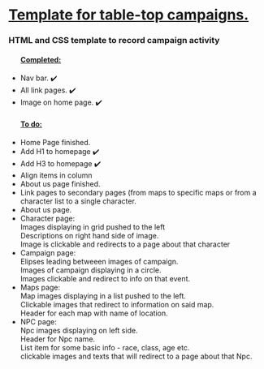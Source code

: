 <h1> <ins> Template for table-top campaigns. </ins></h1>
<h3> HTML and CSS template to record campaign activity</h3>

<ul>  
  <h4> <ins> Completed: </ins> </h4>
  <li> Nav bar. ✔️ </li>
  <li> All link pages. ✔️ </li>
  <li> Image on home page. ✔️ </li>
</ul>

<ul>
<h4> <ins> To do: </ins> </h4>
  <li> Home Page finished.</li>
  <li> Add H1 to homepage ✔️</li>
  <li> Add H3 to homepage ✔️</li>
  <li> Align items in column</li>
  <li> About us page finished. </li>
  <li> Link pages to secondary pages (from maps to specific maps or from a character list to a single character. </li>
  <li> About us page.</li>
  <li> Character page:<br> Images displaying in grid pushed to the left <br> Descriptions on right hand side of image. <br> Image is clickable and redirects to a page about that character</li>
  <li> Campaign page: <br> Elipses leading betweeen images of campaign. <br> Images of campaign displaying in a circle. <br> Images clickable and redirect to info on that event.</li>
  <li> Maps page: <br> Map images displaying in a list pushed to the left. <br> Clickable images that redirect to information on said map. <br> Header for each map with name of location. </li>  
  <li> NPC page: <br> Npc images displaying on left side. <br> Header for Npc name. <br> List item for some basic info - race, class, age etc. <br> clickable images and texts that will redirect to a page about that Npc.</li>

</ul>
